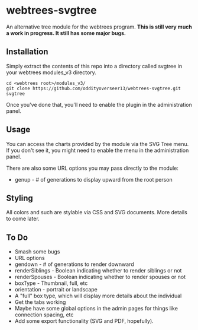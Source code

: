 webtrees-svgtree
================
An alternative tree module for the webtrees program. **This is still very much a work in progress. It still has some major bugs.**

Installation
------------
Simply extract the contents of this repo into a directory called svgtree in
your webtrees modules_v3 directory.

    cd <webtrees root>/modules_v3/
    git clone https://github.com/oddityoverseer13/webtrees-svgtree.git svgtree

Once you've done that, you'll need to enable the plugin in the administration panel.

Usage
-----
You can access the charts provided by the module via the SVG Tree menu. If you
don't see it, you might need to enable the menu in the administration panel.

There are also some URL options you may pass directly to the module:

* genup - # of generations to display upward from the root person

Styling
-------
All colors and such are stylable via CSS and SVG documents. More details to come later.

To Do
-----
* Smash some bugs
* URL options
 * gendown - # of generations to render downward
 * renderSiblings - Boolean indicating whether to render siblings or not
 * renderSpouses - Boolean indicating whether to render spouses or not
 * boxType - Thumbnail, full, etc
 * orientation - portrait or landscape
* A "full" box type, which will display more details about the individual
* Get the tabs working
* Maybe have some global options in the admin pages for things like connection spacing, etc
* Add some export functionality (SVG and PDF, hopefully).
